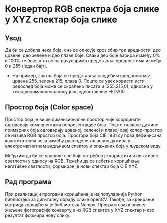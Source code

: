 # Конвертор RGB спектра боја слике у XYZ спектар боја слике
 
## Увод

Да би се добила нека боја, она се описује кроз збир три вредности: део црвене, део зелене и део плаве боје. Сваки део боје варира између 0% и 100% те боје, а то се на рачунарима представља вредностима између 0 и 255 (један бајт).

- На пример, златна боја се представља следећим вредноситма: црвена 255, зелена 215, плава 0. Пошто се увек користи исти редослед боја може се скраћено писати и (255,215,0), односно у хексадецималном запису још једноставније FFD700

## Простор боја (Color space)

Простор боја је више димензионални простор чије координате одговарају компонентама репрезентације боја. Пошто таласне дужине примарних боја одговарају црвеној, зеленој и плавој овај колор-простор се назива RGB простор боја.
Простори боја CIE 1931 су прва дефинисана квантитативна веза између расподеле таласних дужина у електромагнетном видљивом спектру и опажених боја у људском виду.

Међутим да би се упариле све боје потребно је користити и негативне светлости у односу на RGB. Тежећи да се избегне коришћење негативне светлости, формиран је нови спектар боја CIE XYZ.

## Рад програма

При реализацији програма коришћена је најпопуларнија Python библиотека за дигиталну обраду слике openCV. Такође, за креирање матрица коришћена је библиотека Numpy.
Програм сваки пиксел жељене фотографије конвертује из RGB спектра у XYZ спектар и као резултат формира нову слику.
